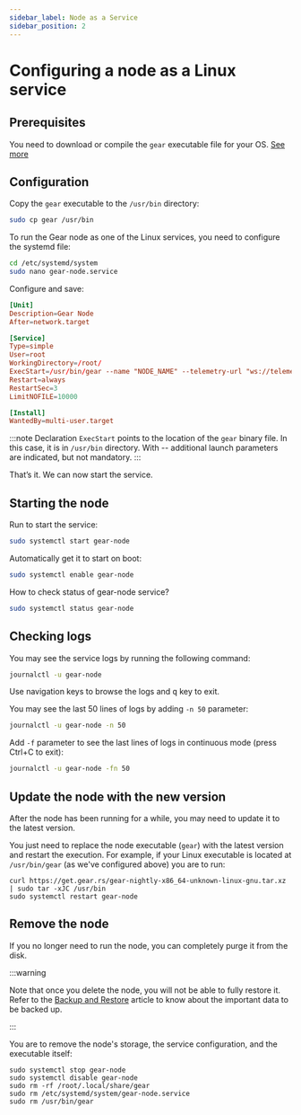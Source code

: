 ```yaml
---
sidebar_label: Node as a Service
sidebar_position: 2
---
```


# Сonfiguring a node as a Linux service

## Prerequisites

You need to download or compile the `gear` executable file for your OS. [See more](/docs/node/setting-up#install-with-pre-build-binary)

## Configuration

Copy the `gear` executable to the `/usr/bin` directory:

```bash
sudo cp gear /usr/bin
```

To run the Gear node as one of the Linux services, you need to configure the systemd file:

```bash
cd /etc/systemd/system
sudo nano gear-node.service
```

Configure and save:

```toml
[Unit]
Description=Gear Node
After=network.target

[Service]
Type=simple
User=root
WorkingDirectory=/root/
ExecStart=/usr/bin/gear --name "NODE_NAME" --telemetry-url "ws://telemetry-backend-shard.gear-tech.io:32001/submit 0"
Restart=always
RestartSec=3
LimitNOFILE=10000

[Install]
WantedBy=multi-user.target
```

:::note
Declaration `ExecStart` points to the location of the `gear` binary file. In this case, it is in `/usr/bin` directory.
With -- additional launch parameters are indicated, but not mandatory.
:::

That’s it. We can now start the service.

## Starting the node

Run to start the service:

```sh
sudo systemctl start gear-node
```

Automatically get it to start on boot:

```sh
sudo systemctl enable gear-node
```

How to check status of gear-node service?

```sh
sudo systemctl status gear-node
```

## Checking logs

You may see the service logs by running the following command:

```sh
journalctl -u gear-node
```

Use navigation keys to browse the logs and <kbd>q</kbd> key to exit.

You may see the last 50 lines of logs by adding `-n 50` parameter:

```sh
journalctl -u gear-node -n 50
```

Add `-f` parameter to see the last lines of logs in continuous mode (press Ctrl+C to exit):

```sh
journalctl -u gear-node -fn 50
```

## Update the node with the new version

After the node has been running for a while, you may need to update it to the latest version.

You just need to replace the node executable (`gear`) with the latest version and restart the execution. For example, if your Linux executable is located at `/usr/bin/gear` (as we've configured above) you are to run:

```
curl https://get.gear.rs/gear-nightly-x86_64-unknown-linux-gnu.tar.xz | sudo tar -xJC /usr/bin
sudo systemctl restart gear-node
```

## Remove the node

If you no longer need to run the node, you can completely purge it from the disk.

:::warning

Note that once you delete the node, you will not be able to fully restore it. Refer to the [Backup and Restore](/docs/node/backup-restore) article to know about the important data to be backed up.

:::

You are to remove the node's storage, the service configuration, and the executable itself:

```
sudo systemctl stop gear-node
sudo systemctl disable gear-node
sudo rm -rf /root/.local/share/gear
sudo rm /etc/systemd/system/gear-node.service
sudo rm /usr/bin/gear
```
